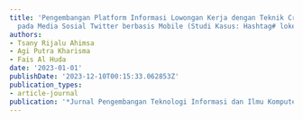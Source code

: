 ```yaml
---
title: 'Pengembangan Platform Informasi Lowongan Kerja dengan Teknik Crowdsourcing
  pada Media Sosial Twitter berbasis Mobile (Studi Kasus: Hashtag# lokercot)'
authors:
- Tsany Rijalu Ahimsa
- Agi Putra Kharisma
- Fais Al Huda
date: '2023-01-01'
publishDate: '2023-12-10T00:15:33.062853Z'
publication_types:
- article-journal
publication: '*Jurnal Pengembangan Teknologi Informasi dan Ilmu Komputer*'
---
```


